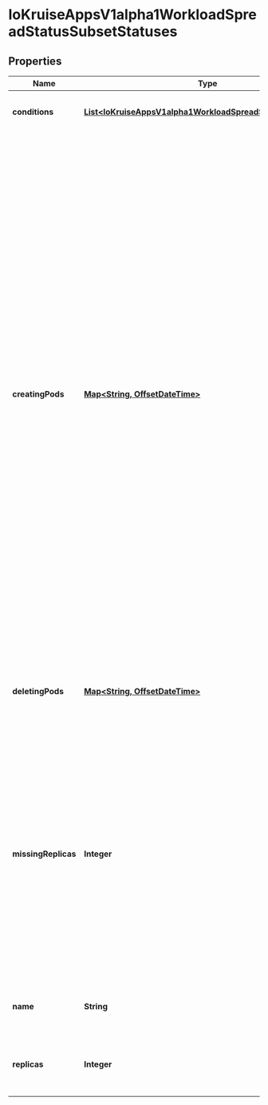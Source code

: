 
# IoKruiseAppsV1alpha1WorkloadSpreadStatusSubsetStatuses

## Properties
Name | Type | Description | Notes
------------ | ------------- | ------------- | -------------
**conditions** | [**List&lt;IoKruiseAppsV1alpha1WorkloadSpreadStatusConditions&gt;**](IoKruiseAppsV1alpha1WorkloadSpreadStatusConditions.md) | Conditions is an array of current observed subset conditions. |  [optional]
**creatingPods** | [**Map&lt;String, OffsetDateTime&gt;**](OffsetDateTime.md) | CreatingPods contains information about pods whose creation was processed by the webhook handler but not yet been observed by the WorkloadSpread controller. A pod will be in this map from the time when the webhook handler processed the creation request to the time when the pod is seen by controller. The key in the map is the name of the pod and the value is the time when the webhook handler process the creation request. If the real creation didn&#39;t happen and a pod is still in this map, it will be removed from the list automatically by WorkloadSpread controller after some time. If everything goes smooth this map should be empty for the most of the time. Large number of entries in the map may indicate problems with pod creations. |  [optional]
**deletingPods** | [**Map&lt;String, OffsetDateTime&gt;**](OffsetDateTime.md) | DeletingPods is similar with CreatingPods and it contains information about pod deletion. |  [optional]
**missingReplicas** | **Integer** | MissingReplicas is the number of active replicas belong to this subset not be found. MissingReplicas &gt; 0 indicates the subset is still missing MissingReplicas pods to create MissingReplicas &#x3D; 0 indicates the subset already has enough pods, there is no need to create MissingReplicas &#x3D; -1 indicates the subset&#39;s MaxReplicas not set, then there is no limit for pods number | 
**name** | **String** | Name should be unique between all of the subsets under one WorkloadSpread. | 
**replicas** | **Integer** | Replicas is the most recently observed number of active replicas for subset. | 



